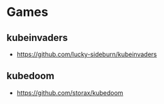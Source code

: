 # Games

## kubeinvaders

* <https://github.com/lucky-sideburn/kubeinvaders>

## kubedoom

* <https://github.com/storax/kubedoom>
